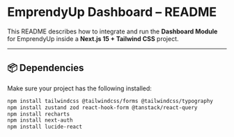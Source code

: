 # EmprendyUp Dashboard – README

This README describes how to integrate and run the **Dashboard Module** for EmprendyUp inside a **Next.js 15 + Tailwind CSS** project.

---

## 📦 Dependencies

Make sure your project has the following installed:

```bash
npm install tailwindcss @tailwindcss/forms @tailwindcss/typography
npm install zustand zod react-hook-form @tanstack/react-query
npm install recharts
npm install next-auth
npm install lucide-react
```
